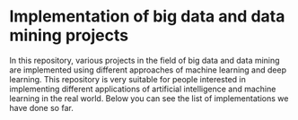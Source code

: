 # Implementation of big data and data mining projects

In this repository, various projects in the field of big data and data mining are implemented using different approaches of machine learning and deep learning. This repository is very suitable for people interested in implementing different applications of artificial intelligence and machine learning in the real world. Below you can see the list of implementations we have done so far.
